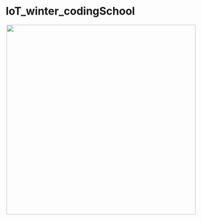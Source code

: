 # IoT_winter_codingSchool

<center><img src="https://user-images.githubusercontent.com/76239832/212633686-37197bb9-ab44-42a3-8305-9d6568d635a2.jpg" width="500" height="500"/></center>

